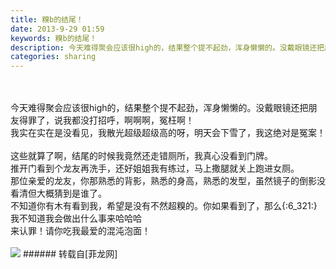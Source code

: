```yaml
---
title: 糗b的结尾！
date: 2013-9-29 01:59
keywords: 糗b的结尾！
description: 今天难得聚会应该很high的，结果整个提不起劲，浑身懒懒的。没戴眼镜还把朋友得罪了，说我都没打招呼，啊啊啊，冤枉啊！我实在实在是没看见，我散光超级超级高的呀，明天会下雪了，我这绝对是冤案！这些就算了啊，结尾的时候我竟然还走错厕所，我真心没看到门牌。推开门看到个龙友再洗手，还好姐姐我有练过，马上撒腿就关上跑进女厕。那位亲爱的龙友，你那熟悉的背影，熟悉的身高，熟悉的发型，虽然镜子的倒影没看清但大概猜到是谁了。不知道你有木有看到我，希望是没有不然超糗的。你如果看到了，那么{:6_321:}我不知道我会做出什么事来哈哈哈来认罪！请你吃我最爱的混沌泡面！
categories: sharing
---
```

<td class="t_f" id="postmessage_55568">

<br/>
<br/>
今天难得聚会应该很high的，结果整个提不起劲，浑身懒懒的。没戴眼镜还把朋友得罪了，说我都没打招呼，啊啊啊，冤枉啊！<br/>
我实在实在是没看见，我散光超级超级高的呀，明天会下雪了，我这绝对是冤案！<br/>
<br/>
这些就算了啊，结尾的时候我竟然还走错厕所，我真心没看到门牌。<br/>
推开门看到个龙友再洗手，还好姐姐我有练过，马上撒腿就关上跑进女厕。<br/>
那位亲爱的龙友，你那熟悉的背影，熟悉的身高，熟悉的发型，虽然镜子的倒影没看清但大概猜到是谁了。<br/>
不知道你有木有看到我，希望是没有不然超糗的。你如果看到了，那么{:6_321:}我不知道我会做出什么事来哈哈哈<br/>
来认罪！请你吃我最爱的混沌泡面！<br/>
<br/>

<img aid="21863" data-cf-modified-449ae4d9209bf58f66377dfd-="" file="data/attachment/forum/201309/29/015836mew5lkku4pwt52ww.jpg.thumb.jpg" id="aimg_21863" inpost="1" onclick="" onmouseover="" src="http://www.flw.ph/data/attachment/forum/201309/29/015836mew5lkku4pwt52ww.jpg" style="cursor:pointer" zoomfile="data/attachment/forum/201309/29/015836mew5lkku4pwt52ww.jpg"/>


</td>
###### 转载自[菲龙网]